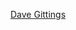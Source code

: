 [Dave Gittings](https://www.oakville.ca/town-hall/mayor-council-administration/mayor-council/councillor-dave-gittings/)